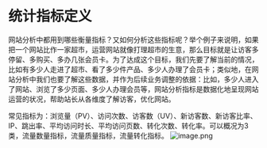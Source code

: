 # 统计指标定义

网站分析中都用到哪些衡量指标？又如何分析这些指标呢？举个例子来说明，如果把一个网站比作一家超市，运营网站就像打理超市的生意，那么目标就是让访客多停留、多购买、多办几张会员卡。为了达成这个目标，我们先要了解当前的情况，比如有多少人走进了超市、看了多少件产品、多少人办理了会员卡；类似地，在网站分析中我们也要了解这些数据，并作为后续业务调整的依据：比如，多少人进入了网站、浏览了多少页面、多少人办理会员等，网站分析指标是数据化地呈现网站运营的状况，帮助站长从各维度了解访客，优化网站。

常见指标为：浏览量（PV）、访问次数、访客数（UV）、新访客数、新访客比率、IP、跳出率、平均访问时长、平均访问页数、转化次数、转化率。可以概况为3类，流量数量指标，流量质量指标，流量转化指标。
![image.png](https://upload-images.jianshu.io/upload_images/11485868-d4c3a5d4b7c29b37.png?imageMogr2/auto-orient/strip%7CimageView2/2/w/1240)
